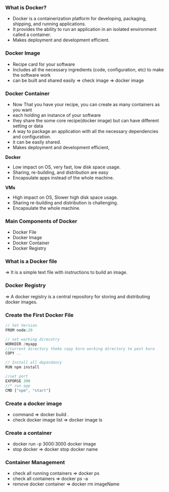 ### What is Docker?

- Docker is a containerization platform for developing, packaging, shipping, and running applications.
- It provides the ability to run an application in an isolated environment called a container.
- Makes deployment and development efficient.

### Docker Image

- Recipe card for your software
- Includes all the necessary ingredients (code, configuration, etc) to make the software work
- can be built and shared easily
  ⇒ check image ⇒ docker image

### Docker Container

- Now That you have your recipe, you can create as many containers as you want
- each holding an instance of your software
- they share the some core recipe(docker image) but can have different setting or data
- A way to package an application with all the necessary dependencies and configuration.
- it can be easily shared.
- Makes deployment and development efficient,

**Docker**

- Low impact on OS, very fast, low disk space usage.
- Sharing, re-building, and distribution are easy
- Encapsulate apps instead of the whole machine.

**VMs**

- High impact on OS, Slower high disk space usage.
- Sharing re-building and distribution is challenging.
- Encapsulate the whole machine.

### Main Components of Docker

- Docker File
- Docker Image
- Docker Container
- Docker Registry

### What is a Docker file

⇒ It is a simple text file with instructions to build an image.

### Docker Registry

⇒ A docker registry is a central repository for storing and distributing docker images.

### Create the First Docker File

```jsx
// Set Version
FROM node:20

// set warking direcotry
WORKDIR /myapp
//current directory theke copy kore working directory te pest koro
COPY ..

// Install all depandancy
RUN npm install

//set port
EXPORSE 300
//* run app
CMD ["npm", "start"]
```

### Create a docker image

- command ⇒ docker build .
- check docker image list ⇒ docker image ls

### Create a container

- docker run -p 3000:3000 docker image
- stop docker ⇒ docker stop docker name

### Container Management

- check all running containers ⇒ docker ps
- check all containers ⇒ docker ps -a
- remove docker container ⇒ docker rm imageName
